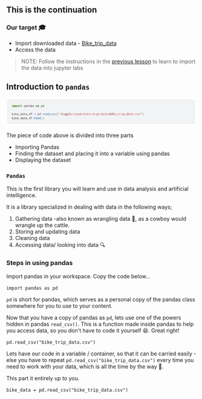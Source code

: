 ## This is the continuation

### Our target 🎓
* Import downloaded data - [Bike_trip_data](https://drive.google.com/file/d/1F7969SsIB5Y2Iu5umJacoLC9xQMQQnnI/view?usp=sharing)
* Access the data

> NOTE: Follow the instructions in the [previous lesson](https://github.com/EphraimOAgyeman/Data-Analysis-Complete-Tutorials/blob/70b138f1c4bc7daa0a7c7b489189f62dbb3f8711/%232%20Data%20Wrangling/1b.%20Data%20Gathering%20Programatically.md) to learn to import the data into jupyter labs

## Introduction to `pandas`
<img src = "Images/pandas.png"> 

The piece of code above is divided into three parts
* Importing Pandas
* Finding the dataset and placing it into a variable using pandas
* Displaying the dataset

### `Pandas` 
This is the first library you will learn and use in data analysis and artificial intelligence.

It is a library specialized in dealing with data in the following ways; 
1. Gathering data -also known as wrangling data 🤠, as a cowboy would wrangle up the cattle. 
2. Storing and updating data
3. Cleaning data
4. Accessing data/ looking into data 🔍

### Steps in using pandas

Import pandas in your workspace. Copy the code below...
```
import pandas as pd
```
`pd` is short for pandas, which serves as a personal copy of the pandas class somewhere for you to use to your content.

Now that you have a copy of pandas as `pd`, lets use one of the powers hidden in pandas `read_csv()`. This is a function made inside pandas to help you access data, so you don't have to code it yourself 😆. Great right!

```
pd.read_csv("bike_trip_data.csv")
```
Lets have our code in a variable / container, so that it can be carried easily - else you have to repeat `pd.read_csv("bike_trip_data.csv")` every time you need to work with your data, which is all the time by the way 🙂.

This part it entirely up to you.
```
bike_data = pd.read_csv("bike_trip_data.csv")
```
